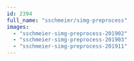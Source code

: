 ```yaml
---
id: 2394
full_name: "sschmeier/simg-preprocess"
images: 
  - "sschmeier-simg-preprocess-201902"
  - "sschmeier-simg-preprocess-201903"
  - "sschmeier-simg-preprocess-201911"
---
```

